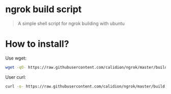 # ngrok build script

> A simple shell script for ngrok building with ubuntu


# How to install?

Use wget:
```sh
wget -qO- https://raw.githubusercontent.com/calidion/ngrok/master/build.sh | sh
```

User curl:

```sh
curl -o- https://raw.githubusercontent.com/calidion/ngrok/master/build.sh | sh
```
